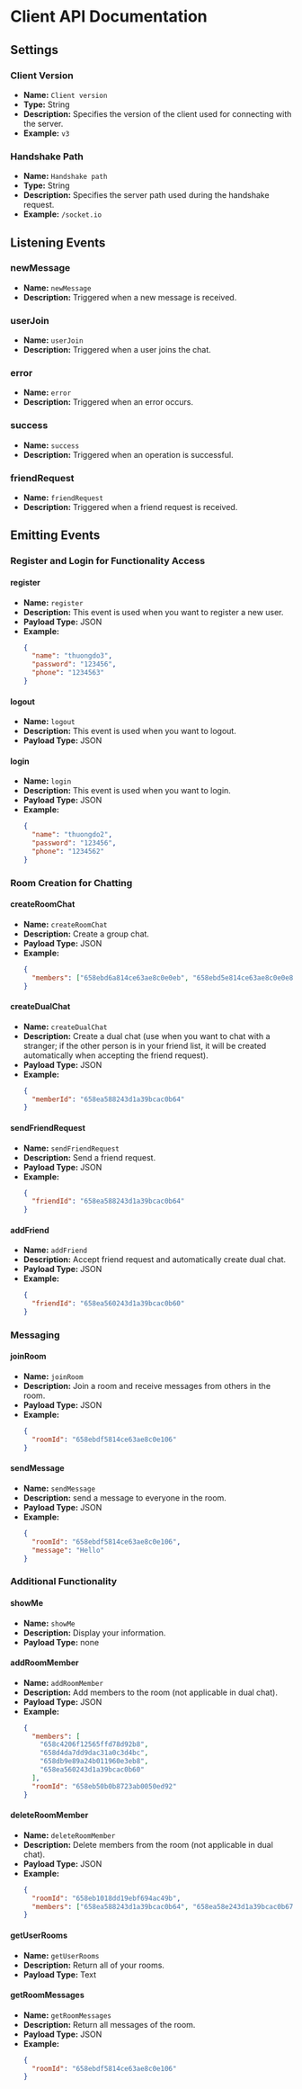# Client API Documentation

## Settings

### Client Version

- **Name:** `Client version`
- **Type:** String
- **Description:** Specifies the version of the client used for connecting with the server.
- **Example:** `v3`

### Handshake Path

- **Name:** `Handshake path`
- **Type:** String
- **Description:** Specifies the server path used during the handshake request.
- **Example:** `/socket.io`

## Listening Events

### newMessage

- **Name:** `newMessage`
- **Description:** Triggered when a new message is received.

### userJoin

- **Name:** `userJoin`
- **Description:** Triggered when a user joins the chat.

### error

- **Name:** `error`
- **Description:** Triggered when an error occurs.

### success

- **Name:** `success`
- **Description:** Triggered when an operation is successful.

### friendRequest

- **Name:** `friendRequest`
- **Description:** Triggered when a friend request is received.

## Emitting Events

### Register and Login for Functionality Access

#### register

- **Name:** `register`
- **Description:** This event is used when you want to register a new user.
- **Payload Type:** JSON
- **Example:**
  ```json
  {
    "name": "thuongdo3",
    "password": "123456",
    "phone": "1234563"
  }
  ```

#### logout

- **Name:** `logout`
- **Description:** This event is used when you want to logout.
- **Payload Type:** JSON

#### login

- **Name:** `login`
- **Description:** This event is used when you want to login.
- **Payload Type:** JSON
- **Example:**
  ```json
  {
    "name": "thuongdo2",
    "password": "123456",
    "phone": "1234562"
  }
  ```

### Room Creation for Chatting

#### createRoomChat

- **Name:** `createRoomChat`
- **Description:** Create a group chat.
- **Payload Type:** JSON
- **Example:**
  ```json
  {
    "members": ["658ebd6a814ce63ae8c0e0eb", "658ebd5e814ce63ae8c0e0e8"]
  }
  ```

#### createDualChat

- **Name:** `createDualChat`
- **Description:** Create a dual chat (use when you want to chat with a stranger; if the other person is in your friend list, it will be created automatically when accepting the friend request).
- **Payload Type:** JSON
- **Example:**
  ```json
  {
    "memberId": "658ea588243d1a39bcac0b64"
  }
  ```

#### sendFriendRequest

- **Name:** `sendFriendRequest`
- **Description:** Send a friend request.
- **Payload Type:** JSON
- **Example:**
  ```json
  {
    "friendId": "658ea588243d1a39bcac0b64"
  }
  ```

#### addFriend

- **Name:** `addFriend`
- **Description:** Accept friend request and automatically create dual chat.
- **Payload Type:** JSON
- **Example:**
  ```json
  {
    "friendId": "658ea560243d1a39bcac0b60"
  }
  ```

### Messaging

#### joinRoom

- **Name:** `joinRoom`
- **Description:** Join a room and receive messages from others in the room.
- **Payload Type:** JSON
- **Example:**
  ```json
  {
    "roomId": "658ebdf5814ce63ae8c0e106"
  }
  ```

#### sendMessage

- **Name:** `sendMessage`
- **Description:** send a message to everyone in the room.
- **Payload Type:** JSON
- **Example:**
  ```json
  {
    "roomId": "658ebdf5814ce63ae8c0e106",
    "message": "Hello"
  }
  ```

### Additional Functionality

#### showMe

- **Name:** `showMe`
- **Description:** Display your information.
- **Payload Type:** none

#### addRoomMember

- **Name:** `addRoomMember`
- **Description:** Add members to the room (not applicable in dual chat).
- **Payload Type:** JSON
- **Example:**
  ```json
  {
    "members": [
      "658c4206f12565ffd78d92b8",
      "658d4da7dd9dac31a0c3d4bc",
      "658db9e89a24b011960e3eb8",
      "658ea560243d1a39bcac0b60"
    ],
    "roomId": "658eb50b0b8723ab0050ed92"
  }
  ```

#### deleteRoomMember

- **Name:** `deleteRoomMember`
- **Description:** Delete members from the room (not applicable in dual chat).
- **Payload Type:** JSON
- **Example:**
  ```json
  {
    "roomId": "658eb1018dd19ebf694ac49b",
    "members": ["658ea588243d1a39bcac0b64", "658ea58e243d1a39bcac0b67"]
  }
  ```

#### getUserRooms

- **Name:** `getUserRooms`
- **Description:** Return all of your rooms.
- **Payload Type:** Text

#### getRoomMessages

- **Name:** `getRoomMessages`
- **Description:** Return all messages of the room.
- **Payload Type:** JSON
- **Example:**
  ```json
  {
    "roomId": "658ebdf5814ce63ae8c0e106"
  }
  ```
